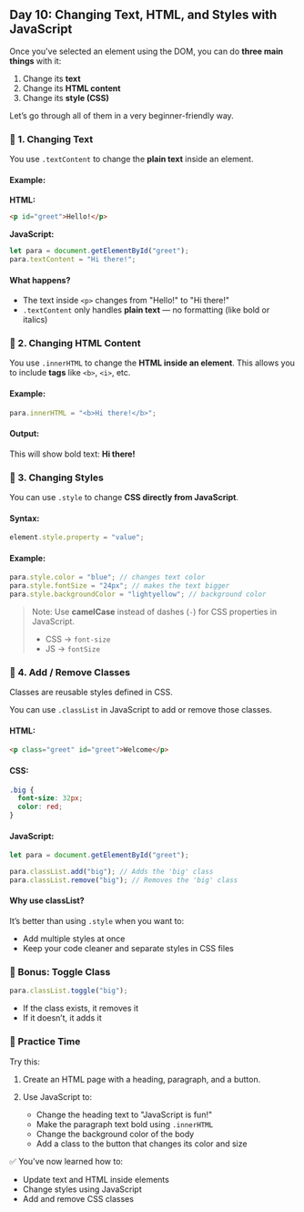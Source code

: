 <article class="day-block">

## Day 10: Changing Text, HTML, and Styles with JavaScript

Once you've selected an element using the DOM, you can do **three main things** with it:

1. Change its **text**
2. Change its **HTML content**
3. Change its **style (CSS)**

Let’s go through all of them in a very beginner-friendly way.

<div class="section-break"></div>

### 🔹 1. Changing Text

You use `.textContent` to change the **plain text** inside an element.

#### Example:

**HTML:**

```html
<p id="greet">Hello!</p>
```

**JavaScript:**

```js
let para = document.getElementById("greet");
para.textContent = "Hi there!";
```

#### What happens?

- The text inside `<p>` changes from "Hello!" to "Hi there!"
- `.textContent` only handles **plain text** — no formatting (like bold or italics)

<div class="section-break"></div>

### 🔹 2. Changing HTML Content

You use `.innerHTML` to change the **HTML inside an element**. This allows you to include **tags** like `<b>`, `<i>`, etc.

#### Example:

```js
para.innerHTML = "<b>Hi there!</b>";
```

#### Output:

This will show bold text: **Hi there!**

<div class="section-break"></div>

### 🔹 3. Changing Styles

You can use `.style` to change **CSS directly from JavaScript**.

#### Syntax:

```js
element.style.property = "value";
```

#### Example:

```js
para.style.color = "blue"; // changes text color
para.style.fontSize = "24px"; // makes the text bigger
para.style.backgroundColor = "lightyellow"; // background color
```

> Note: Use **camelCase** instead of dashes (`-`) for CSS properties in JavaScript.
>
> - CSS → `font-size`
> - JS → `fontSize`

<div class="section-break"></div>

### 🔹 4. Add / Remove Classes

Classes are reusable styles defined in CSS.

You can use `.classList` in JavaScript to add or remove those classes.

#### HTML:

```html
<p class="greet" id="greet">Welcome</p>
```

#### CSS:

```css
.big {
  font-size: 32px;
  color: red;
}
```

#### JavaScript:

```js
let para = document.getElementById("greet");

para.classList.add("big"); // Adds the 'big' class
para.classList.remove("big"); // Removes the 'big' class
```

#### Why use classList?

It’s better than using `.style` when you want to:

- Add multiple styles at once
- Keep your code cleaner and separate styles in CSS files

<div class="section-break"></div>

### 🔹 Bonus: Toggle Class

```js
para.classList.toggle("big");
```

- If the class exists, it removes it
- If it doesn’t, it adds it

<div class="section-break"></div>

<div class="practice">

### 🔸 Practice Time

Try this:

1. Create an HTML page with a heading, paragraph, and a button.
2. Use JavaScript to:

   - Change the heading text to "JavaScript is fun!"
   - Make the paragraph text bold using `.innerHTML`
   - Change the background color of the body
   - Add a class to the button that changes its color and size

</div>

<div class="section-break"></div>

✅ You’ve now learned how to:

- Update text and HTML inside elements
- Change styles using JavaScript
- Add and remove CSS classes

</article>
